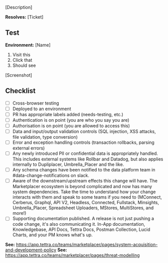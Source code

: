 <!-- Ensure PR title is more descriptive than just the branch name. -->

[Description] <!-- The first paragraph will show in #changelog in Slack. -->

**Resolves:** [Ticket]

## Test

**Environment:** [Name]

1. Visit this
2. Click that
3. Should see

[Screenshot]

## Checklist

- [ ] Cross-browser testing
- [ ] Deployed to an environment
- [ ] PR has appropriate labels added (needs-testing, etc.)
- [ ] Authentication is on point (you are who you say you are)
- [ ] Authorisation is on point (you are allowed to access this)
- [ ] Data and input/output validation controls (SQL injection, XSS attacks, file validation, type conversion)
- [ ] Error and exception handling controls (transaction rollbacks, parsing external errors)
- [ ] Any newly introduced PII or confidential data is appropriately handled.  This includes external systems like Rollbar and Datadog, but also applies internally to Dupliplacer, Umbrella_Placer and the like.
- [ ] Any schema changes have been notified to the data platform team in #data-change-notifications on slack.
- [ ] Aware of the downstream/upstream effects this change will have. The Marketplacer ecosystem is beyond complicated and now has many system dependencies.  Take the time to understand how your change interacts with them and speak to some teams if you need to (MConnect, Cerberus, Graphql, API V2, Headless, Connected, Fullstack, Minsights, Umbrella_Placer, Spreadsheet Uploaders, MStores, MultiStores, and more!)
- [ ] Supporting documentation published. A release is not just pushing a code change, it's also communicating it.
In-App documentation, Knowledgebase, API Docs, Tettra Docs, Postman Collection, Lucid Charts, and your PM knows what's up.

**See:** https://app.tettra.co/teams/marketplacer/pages/system-acquisition-and-development-policy
**See:** https://app.tettra.co/teams/marketplacer/pages/threat-modelling
